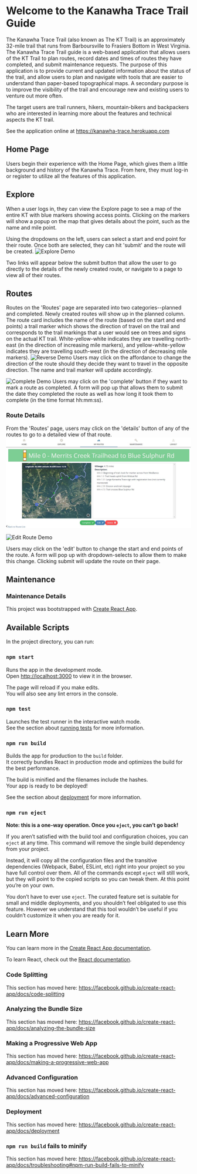 # Welcome to the Kanawha Trace Trail Guide

The Kanawha Trace Trail (also known as The KT Trail) is an approximately 32-mile trail that runs from Barboursville to Frasiers Bottom in West Virginia.  The Kanawha Trace Trail guide is a web-based application that allows users of the KT Trail to plan routes, record dates and times of routes they have completed, and submit maintenance requests.  The purpose of this application is to provide current and updated information about the status of the trail, and allow users to plan and navigate with tools that are easier to understand than paper-based topographical maps.  A secondary purpose is to improve the visibility of the trail and encourage new and existing users to venture out more often.

The target users are trail runners, hikers, mountain-bikers and backpackers who are interested in learning more about the features and technical aspects the KT trail.

See the application online at https://kanawha-trace.herokuapp.com

## Home Page

Users begin their experience with the Home Page, which gives them a little background and history of the Kanawha Trace.  From here, they must log-in or register to utilize all the features of this application.

## Explore

When a user logs in, they can view the Explore page to see a map of the entire KT with blue markers showing access points.  Clicking on the markers will show a popup on the map that gives details about the point, such as the name and mile point.

Using the dropdowns on the left, users can select a start and end point for their route.  Once both are selected, they can hit 'submit' and the route will be created.
![Explore Demo](http://g.recordit.co/qLTq3eSmiP.gif)

Two links will appear below the submit button that allow the user to go directly to the details of the newly created route, or navigate to a page to view all of their routes.

## Routes

Routes on the 'Routes' page are separated into two categories--planned and completed.  Newly created routes will show up in the planned column.  The route card includes the name of the route (based on the start and end points) a trail marker which shows the direction of travel on the trail and corresponds to the trail markings that a user would see on trees and signs on the actual KT trail. White-yellow-white indicates they are travelling north-east (in the direction of increasing mile markers), and yellow-white-yellow indicates they are travelling south-west (in the direction of decreasing mile markers).
![Reverse Demo](http://g.recordit.co/vo29lufMGH.gif)
Users may click on the affordance to change the direction of the route should they decide they want to travel in the opposite direction.  The name and trail marker will update accordingly.

![Complete Demo](http://g.recordit.co/d54AhyD4eU.gif)
Users may click on the 'complete' button if they want to mark a route as completed.  A form will pop up that allows them to submit the date they completed the route as well as how long it took them to complete (in the time format hh:mm:ss).



### Route Details
From the 'Routes' page, users may click on the 'details' button of any of the routes to go to a detailed view of that route.
![Route Details](./public/images/readme/route_details.jpg)

![Edit Route Demo](http://g.recordit.co/n9qneyq9qE.gif)

Users may click on the 'edit' button to change the start and end points of the route.  A form will pop up with dropdown-selects to allow them to make this change.  Clicking submit will update the route on their page.
## Maintenance

### Maintenance Details










This project was bootstrapped with [Create React App](https://github.com/facebook/create-react-app).

## Available Scripts

In the project directory, you can run:

### `npm start`

Runs the app in the development mode.<br>
Open [http://localhost:3000](http://localhost:3000) to view it in the browser.

The page will reload if you make edits.<br>
You will also see any lint errors in the console.

### `npm test`

Launches the test runner in the interactive watch mode.<br>
See the section about [running tests](https://facebook.github.io/create-react-app/docs/running-tests) for more information.

### `npm run build`

Builds the app for production to the `build` folder.<br>
It correctly bundles React in production mode and optimizes the build for the best performance.

The build is minified and the filenames include the hashes.<br>
Your app is ready to be deployed!

See the section about [deployment](https://facebook.github.io/create-react-app/docs/deployment) for more information.

### `npm run eject`

**Note: this is a one-way operation. Once you `eject`, you can’t go back!**

If you aren’t satisfied with the build tool and configuration choices, you can `eject` at any time. This command will remove the single build dependency from your project.

Instead, it will copy all the configuration files and the transitive dependencies (Webpack, Babel, ESLint, etc) right into your project so you have full control over them. All of the commands except `eject` will still work, but they will point to the copied scripts so you can tweak them. At this point you’re on your own.

You don’t have to ever use `eject`. The curated feature set is suitable for small and middle deployments, and you shouldn’t feel obligated to use this feature. However we understand that this tool wouldn’t be useful if you couldn’t customize it when you are ready for it.

## Learn More

You can learn more in the [Create React App documentation](https://facebook.github.io/create-react-app/docs/getting-started).

To learn React, check out the [React documentation](https://reactjs.org/).

### Code Splitting

This section has moved here: https://facebook.github.io/create-react-app/docs/code-splitting

### Analyzing the Bundle Size

This section has moved here: https://facebook.github.io/create-react-app/docs/analyzing-the-bundle-size

### Making a Progressive Web App

This section has moved here: https://facebook.github.io/create-react-app/docs/making-a-progressive-web-app

### Advanced Configuration

This section has moved here: https://facebook.github.io/create-react-app/docs/advanced-configuration

### Deployment

This section has moved here: https://facebook.github.io/create-react-app/docs/deployment

### `npm run build` fails to minify

This section has moved here: https://facebook.github.io/create-react-app/docs/troubleshooting#npm-run-build-fails-to-minify
